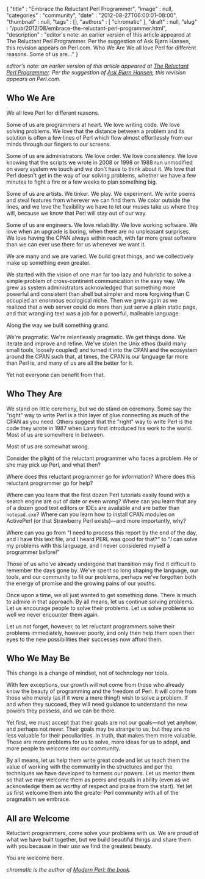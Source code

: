 {
   "title" : "Embrace the Reluctant Perl Programmer",
   "image" : null,
   "categories" : "community",
   "date" : "2012-08-27T06:00:01-08:00",
   "thumbnail" : null,
   "tags" : [],
   "authors" : [
      "chromatic"
   ],
   "draft" : null,
   "slug" : "/pub/2012/08/embrace-the-reluctant-perl-programmer.html",
   "description" : "editor's note: an earlier version of this article appeared at The Reluctant Perl Programmer. Per the suggestion of Ask Bjørn Hansen, this revision appears on Perl.com. Who We Are We all love Perl for different reasons. Some of us are..."
}



*editor's note: an earlier version of this article appeared at [The Reluctant Perl Programmer](http://www.modernperlbooks.com/mt/2012/06/the-reluctant-perl-programmer.html). Per the suggestion of [Ask Bjørn Hansen](http://www.askbjoernhansen.com/), this revision appears on Perl.com.*

Who We Are
----------

We all love Perl for different reasons.

Some of us are programmers at heart. We love writing code. We love solving problems. We love that the distance between a problem and its solution is often a few lines of Perl which flow almost effortlessly from our minds through our fingers to our screens.

Some of us are administrators. We love order. We love consistency. We love knowing that the scripts we wrote in 2008 or 1998 or 1988 run unmodified on every system we touch and we don't have to think about it. We love that Perl doesn't get in the way of our solving problems, whether we have a few minutes to fight a fire or a few weeks to plan something big.

Some of us are artists. We tinker. We play. We experiment. We write poems and steal features from wherever we can find them. We color outside the lines, and we love the flexibility we have to let our muses take us where they will, because we know that Perl will stay out of our way.

Some of us are engineers. We love reliability. We love working software. We love when an upgrade is boring, when there are no unpleasant surprises. We love having the CPAN always within reach, with far more great software than we can ever use there for us whenever we want it.

We are many and we are varied. We build great things, and we collectively make up something even greater.

We started with the vision of one man far too lazy and hubristic to solve a simple problem of cross-continent communication in the easy way. We grew as system administrators acknowledged that something more powerful and consistent than shell but simpler and more forgiving than C occupied an enormous ecological niche. Then we grew again as we realized that a web server could do more than just serve a plain static page, and that wrangling text was a job for a powerful, malleable language.

Along the way we built something grand.

We're pragmatic. We're relentlessly pragmatic. We get things done. We iterate and improve and refine. We've stolen the Unix ethos (build many small tools, loosely coupled) and turned it into the CPAN and the ecosystem around the CPAN such that, at times, the CPAN is our language far more than Perl is, and many of us are all the better for it.

Yet not everyone can benefit from that.

Who They Are
------------

We stand on little ceremony, but we do stand on ceremony. Some say the "right" way to write Perl is a thin layer of glue connecting as much of the CPAN as you need. Others suggest that the "right" way to write Perl is the code they wrote in 1987 when Larry first introduced his work to the world. Most of us are somewhere in between.

Most of us are somewhat wrong.

Consider the plight of the reluctant programmer who faces a problem. He or she may pick up Perl, and what then?

Where does this reluctant programmer go for information? Where does this reluctant programmer go for help?

Where can you learn that the first dozen Perl tutorials easily found with a search engine are out of date or even wrong? Where can you learn that any of a dozen good text editors or IDEs are available and are better than `notepad.exe`? Where can you learn how to install CPAN modules on ActivePerl (or that Strawberry Perl exists)—and more importantly, why?

Where can you go from "I need to process this report by the end of the day, and I have this text file, and I heard PERL was good for that?" to "*I* can solve my problems with this language, and I never considered myself a programmer before!"

Those of us who've already undergone that transition may find it difficult to remember the days gone by. We've spent so long shaping the language, our tools, and our community to fit our problems, perhaps we've forgotten both the energy of promise and the growing pains of our youths.

Once upon a time, we all just wanted to get something done. There is much to admire in that approach. By all means, let us continue solving problems. Let us encourage people to solve their problems. Let us solve problems so well we never encounter them again.

Let us not forget, however, to let reluctant programmers solve their problems immediately, however poorly, and only then help them open their eyes to the new possibilities their successes now afford them.

Who We May Be
-------------

This change is a change of mindset, not of technology nor tools.

With few exceptions, our growth will not come from those who already know the beauty of programming and the freedom of Perl. It will come from those who merely (as if it were a mere thing!) wish to solve a problem. If and when they succeed, they will need guidance to understand the new powers they possess, and we can be there.

Yet first, we must accept that their goals are not our goals—not yet anyhow, and perhaps not never. Their goals may be strange to us, but they are no less valuable for their peculiarities. In truth, that makes them more valuable. These are more problems for us to solve, more ideas for us to adopt, and more people to welcome into our community.

By all means, let us help them write great code and let us teach them the value of working with the community in the structures and per the techniques we have developed to harness our powers. Let us mentor them so that we may welcome them as peers and equals in ability (even as we acknowledge them as worthy of respect and praise from the start). Yet let us first welcome them into the greater Perl community with all of the pragmatism we embrace.

All are Welcome
---------------

Reluctant programmers, come solve your problems with us. We are proud of what we have built together, but we build beautiful things and share them with you because in their *use* we find the greatest beauty.

You are welcome here.

*chromatic is the author of [Modern Perl: the book](http://modernperlbooks.com/books/modern_perl/).*
